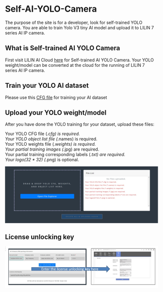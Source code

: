 # Self-AI-YOLO-Camera

The purpose of the site is for a developer, look for self-trained YOLO camera.  You are able to train Yolo V3 tiny AI model and upload it to LILIN 7 series AI IP camera.

## What is Self-trained AI YOLO Camera
First visit LILIN AI Cloud [here](http://ai.meritlilin.com.tw:3380/) for Self-trained AI YOLO Camera.  Your YOLO weight/model can be converted at the cloud for the running of LILIN 7 series AI IP camera.

## Train your YOLO AI dataset
Please use this [CFG file](https://github.com/LILINOpenGitHub/Self-AI-YOLO-Camera/blob/main/Yolo%20V3%20tiny%20model/GYNet_Traffic_Tiny_CFG_1.0.6.cfg) for training your AI dataset

## Upload your YOLO weight/model
After you have done the YOLO training for your dataset, upload these files:

Your YOLO CFG file (*.cfg) is required. <BR>
Your YOLO object list file (*.names) is required. <BR>
Your YOLO weights file (*.weights) is required. <BR>
Your partial training images (*.jpg) are required. <BR>
Your partial training corresponding labels (*.txt) are required. <BR>
Your logo(32 * 32) (*.png) is optional. <BR>
  
![image](https://github.com/LILINOpenGitHub/Self-AI-YOLO-Camera/blob/main/images/conversion.jpg)
## License unlocking key
![image](https://github.com/LILINOpenGitHub/Self-AI-YOLO-Camera/blob/main/images/license.jpg)
